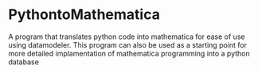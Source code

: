 # PythontoMathematica
A program that translates python code into mathematica for ease of use using datamodeler. This program can also be used as a starting point for more detailed implamentation of mathematica programming into a python database
